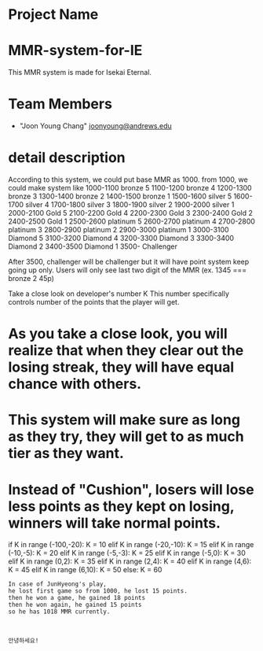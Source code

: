 # Project Name
# MMR-system-for-IE
This MMR system is made for Isekai Eternal.
# <a name="team-members"></a>Team Members
* "Joon Young Chang" <joonyoung@andrews.edu>
# detail description
According to this system, we could put base MMR as 1000.
from 1000, we could make system like
1000-1100 bronze 5
1100-1200 bronze 4
1200-1300 bronze 3
1300-1400 bronze 2
1400-1500 bronze 1
1500-1600 silver 5
1600-1700 silver 4
1700-1800 silver 3
1800-1900 silver 2
1900-2000 silver 1
2000-2100 Gold 5 
2100-2200 Gold 4
2200-2300 Gold 3
2300-2400 Gold 2
2400-2500 Gold 1
2500-2600 platinum 5
2600-2700 platinum 4
2700-2800 platinum 3
2800-2900 platinum 2
2900-3000 platinum 1
3000-3100 Diamond 5
3100-3200 Diamond 4
3200-3300 Diamond 3
3300-3400 Diamond 2
3400-3500 Diamond 1
3500-     Challenger

After 3500, challenger will be challenger but it will have point system keep going up only.
Users will only see last two digit of the MMR (ex. 1345 === bronze 2 45p)


Take a close look on developer's number K
This number specifically controls number of the points that the player will get.
# As you take a close look, you will realize that when they clear out the losing streak, they will have equal chance with others.
# This system will make sure as long as they try, they will get to as much tier as they want.
# Instead of "Cushion", losers will lose less points as they kept on losing, winners will take normal points.
if K in range (-100,-20):
    K = 10
elif K in range (-20,-10):
    K = 15
elif K in range (-10,-5):
    K = 20
elif K in range (-5,-3):
    K = 25
elif K in range (-5,0):
    K = 30
elif K in range (0,2):
    K = 35
elif K in range (2,4):
    K = 40
elif K in range (4,6):
    K = 45
elif K in range (6,10):
    K = 50
else: 
    K = 60



    In case of JunHyeong's play,
    he lost first game so from 1000, he lost 15 points.
    then he won a game, he gained 18 points
    then he won again, he gained 15 points
    so he has 1018 MMR currently.



    안녕하세요!